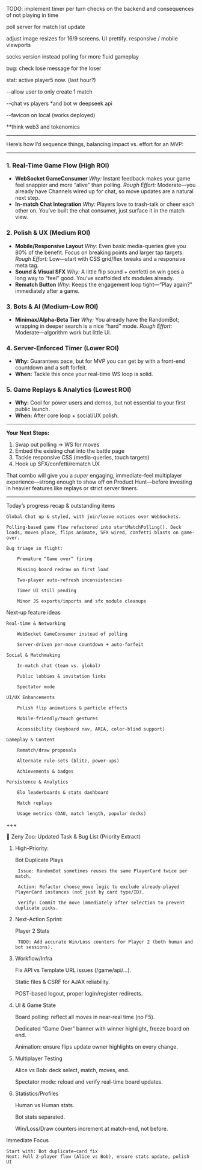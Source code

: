 TODO:
implement timer per turn checks on the backend and consequences of not playing in time

poll server for match list update

adjust image resizes for 16/9 screens. 
UI prettify. responsive / mobile viewports

socks version instead polling for more fluid gameplay

bug: check lose message for the loser

stat: active player5 now. (last hour?)

--allow user to only create 1 match

--chat vs players *and bot w deepseek api

--favicon on local (works deployed)

**think web3 and tokenomics

---

Here’s how I’d sequence things, balancing impact vs. effort for an MVP:

---

### 1. **Real-Time Game Flow (High ROI)**

* **WebSocket GameConsumer**
  *Why:* Instant feedback makes your game feel snappier and more “alive” than polling.
  *Rough Effort:* Moderate—you already have Channels wired up for chat, so move updates are a natural next step.
* **In-match Chat Integration**
  *Why:* Players love to trash-talk or cheer each other on. You’ve built the chat consumer, just surface it in the match view.

### 2. **Polish & UX (Medium ROI)**

* **Mobile/Responsive Layout**
  *Why:* Even basic media-queries give you 80% of the benefit. Focus on breaking points and larger tap targets.
  *Rough Effort:* Low—start with CSS grid/flex tweaks and a responsive meta tag.
* **Sound & Visual SFX**
  *Why:* A little flip sound + confetti on win goes a long way to “feel” good. You’ve scaffolded sfx modules already.
* **Rematch Button**
  *Why:* Keeps the engagement loop tight—“Play again?” immediately after a game.

### 3. **Bots & AI (Medium–Low ROI)**

* **Minimax/Alpha-Beta Tier**
  *Why:* You already have the RandomBot; wrapping in deeper search is a nice “hard” mode.
  *Rough Effort:* Moderate—algorithm work but little UI.

### 4. **Server-Enforced Timer (Lower ROI)**

* **Why:** Guarantees pace, but for MVP you can get by with a front-end countdown and a soft forfeit.
* **When:** Tackle this once your real-time WS loop is solid.

### 5. **Game Replays & Analytics (Lowest ROI)**

* **Why:** Cool for power users and demos, but not essential to your first public launch.
* **When:** After core loop + social/UX polish.

---

**Your Next Steps:**

1. Swap out polling → WS for moves
2. Embed the existing chat into the battle page
3. Tackle responsive CSS (media-queries, touch targets)
4. Hook up SFX/confetti/rematch UX

That combo will give you a *super* engaging, immediate-feel multiplayer experience—strong enough to show off on Product Hunt—before investing in heavier features like replays or strict server timers.


***


Today’s progress recap & outstanding items

    Global Chat up & styled, with join/leave notices over WebSockets.

    Polling-based game flow refactored into startMatchPolling(). Deck loads, moves place, flips animate, SFX wired, confetti blasts on game‐over.

    Bug triage in flight:

        Premature “Game over” firing

        Missing board redraw on first load

        Two-player auto-refresh inconsistencies

        Timer UI still pending

        Minor JS exports/imports and sfx module cleanups

Next-up feature ideas

    Real-time & Networking

        WebSocket GameConsumer instead of polling

        Server-driven per-move countdown + auto-forfeit

    Social & Matchmaking

        In-match chat (team vs. global)

        Public lobbies & invitation links

        Spectator mode

    UI/UX Enhancements

        Polish flip animations & particle effects

        Mobile-friendly/touch gestures

        Accessibility (keyboard nav, ARIA, color-blind support)

    Gameplay & Content

        Rematch/draw proposals

        Alternate rule-sets (blitz, power-ups)

        Achievements & badges

    Persistence & Analytics

        Elo leaderboards & stats dashboard

        Match replays

        Usage metrics (DAU, match length, popular decks)

+++

🦄 Zeny Zoo: Updated Task & Bug List (Priority Extract)
1. High-Priority:

    Bot Duplicate Plays

        Issue: RandomBot sometimes reuses the same PlayerCard twice per match.

        Action: Refactor choose_move logic to exclude already-played PlayerCard instances (not just by card type/ID).

        Verify: Commit the move immediately after selection to prevent duplicate picks.

2. Next-Action Sprint:

    Player 2 Stats

        TODO: Add accurate Win/Loss counters for Player 2 (both human and bot sessions).

3. Workflow/Infra

    Fix API vs Template URL issues (/game/api/...).

    Static files & CSRF for AJAX reliability.

    POST-based logout, proper login/register redirects.

4. UI & Game State

    Board polling: reflect all moves in near-real time (no F5).

    Dedicated “Game Over” banner with winner highlight, freeze board on end.

    Animation: ensure flips update owner highlights on every change.

5. Multiplayer Testing

    Alice vs Bob: deck select, match, moves, end.

    Spectator mode: reload and verify real-time board updates.

6. Statistics/Profiles

    Human vs Human stats.

    Bot stats separated.

    Win/Loss/Draw counters increment at match-end, not before.

Immediate Focus

    Start with: Bot duplicate–card fix
    Next: Full 2-player flow (Alice vs Bob), ensure stats update, polish UI
